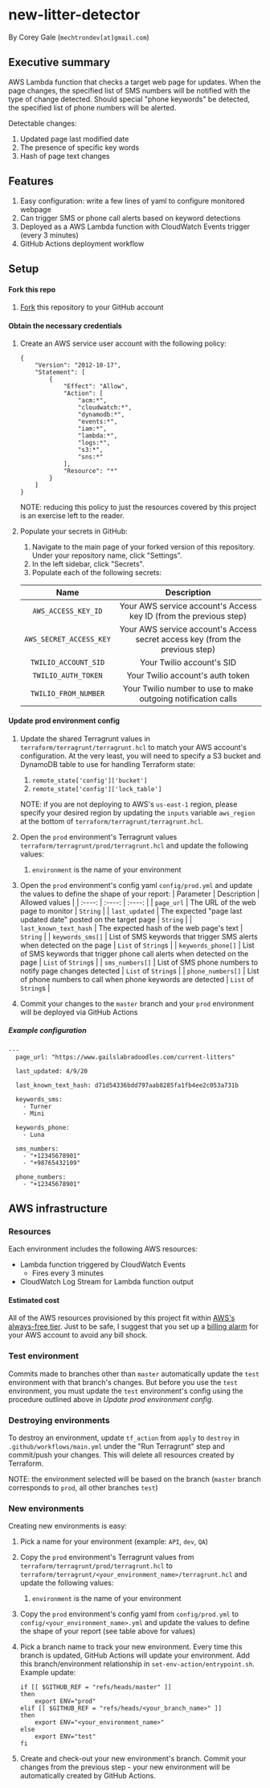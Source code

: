 # new-litter-detector

By Corey Gale (`mechtrondev[at]gmail.com`)

## Executive summary

AWS Lambda function that checks a target web page for updates. When the page changes, the specified list of SMS numbers will be notified with the type of change detected. Should special "phone keywords" be detected, the specified list of phone numbers will be alerted.

Detectable changes:

1. Updated page last modified date
1. The presence of specific key words
1. Hash of page text changes

## Features

1. Easy configuration: write a few lines of yaml to configure monitored webpage
1. Can trigger SMS or phone call alerts based on keyword detections
1. Deployed as a AWS Lambda function with CloudWatch Events trigger (every 3 minutes)
1. GitHub Actions deployment workflow

## Setup

#### Fork this repo

1. [Fork](https://help.github.com/en/github/getting-started-with-github/fork-a-repo) this repository to your GitHub account

#### Obtain the necessary credentials

1. Create an AWS service user account with the following policy:
	```
	{
		"Version": "2012-10-17",
		"Statement": [
			{
				"Effect": "Allow",
				"Action": [
					"acm:*",
					"cloudwatch:*",
					"dynamodb:*",
					"events:*",
					"iam:*",
					"lambda:*",
					"logs:*",
					"s3:*",
					"sns:*"
				],
				"Resource": "*"
			}
		]
	}
	```
	NOTE: reducing this policy to just the resources covered by this project is an exercise left to the reader.

1. Populate your secrets in GitHub:
	1. Navigate to the main page of your forked version of this repository. Under your repository name, click "Settings".
	1. In the left sidebar, click "Secrets".
	1. Populate each of the following secrets:

	| Name | Description |
	| :----: | :----: |
	| `AWS_ACCESS_KEY_ID` | Your AWS service account's Access key ID (from the previous step) |
	| `AWS_SECRET_ACCESS_KEY` | Your AWS service account's Access secret access key (from the previous step) |
	| `TWILIO_ACCOUNT_SID` | Your Twilio account's SID |
	| `TWILIO_AUTH_TOKEN` | Your Twilio account's auth token |
	| `TWILIO_FROM_NUMBER` | Your Twilio number to use to make outgoing notification calls |

#### Update prod environment config

1. Update the shared Terragrunt values in `terraform/terragrunt/terragrunt.hcl` to match your AWS account's configuration. At the very least, you will need to specify a S3 bucket and DynamoDB table to use for handling Terraform state:
	1. `remote_state['config']['bucket']`
	1. `remote_state['config']['lock_table']`

	NOTE: if you are not deploying to AWS's `us-east-1` region, please specify your desired region by updating the `inputs` variable `aws_region` at the bottom of `terraform/terragrunt/terragrunt.hcl`.
1. Open the `prod` environment's Terragrunt values `terraform/terragrunt/prod/terragrunt.hcl` and update the following values:
	1. `environment` is the name of your environment
1. Open the `prod` environment's config yaml `config/prod.yml` and update the values to define the shape of your report:
	| Parameter | Description | Allowed values |
	| :----: | :----: | :----: |
	| `page_url` | The URL of the web page to monitor | `String` |
	| `last_updated` | The expected "page last updated date" posted on the target page | `String` |
	| `last_known_text_hash` | The expected hash of the web page's text | `String` |
	| `keywords_sms[]` | List of SMS keywords that trigger SMS alerts when detected on the page | `List` of `String`s |
	| `keywords_phone[]` | List of SMS keywords that trigger phone call alerts when detected on the page | `List` of `String`s |
	| `sms_numbers[]` | List of SMS phone numbers to notify page changes detected | `List` of `String`s |
	| `phone_numbers[]` | List of phone numbers to call when phone keywords are detected | `List` of `String`s |

1. Commit your changes to the `master` branch and your `prod` environment will be deployed via GitHub Actions

##### Example configuration

```
--- 
  page_url: "https://www.gailslabradoodles.com/current-litters"

  last_updated: 4/9/20

  last_known_text_hash: d71d54336bdd797aab8285fa1fb4ee2c053a731b

  keywords_sms:
    - Turner
    - Mini

  keywords_phone:
    - Luna

  sms_numbers:
    - "+12345678901"
    - "+98765432109"

  phone_numbers:
    - "+12345678901"
```

## AWS infrastructure

### Resources

Each environment includes the following AWS resources:

- Lambda function triggered by CloudWatch Events
   - Fires every 3 minutes
- CloudWatch Log Stream for Lambda function output

#### Estimated cost

All of the AWS resources provisioned by this project fit within [AWS's always-free tier](https://aws.amazon.com/free/?all-free-tier.sort-by=item.additionalFields.SortRank&all-free-tier.sort-order=asc&awsf.Free%20Tier%20Types=tier%23always-free). Just to be safe, I suggest that you set up a [billing alarm](https://docs.aws.amazon.com/AmazonCloudWatch/latest/monitoring/monitor_estimated_charges_with_cloudwatch.html) for your AWS account to avoid any bill shock.

### Test environment

Commits made to branches other than `master` automatically update the `test` environment with that branch's changes. But before you use the `test` environment, you must update the `test` environment's config using the procedure outlined above in *Update prod environment config*.

### Destroying environments

To destroy an environment, update `tf_action` from `apply` to `destroy` in `.github/workflows/main.yml` under the "Run Terragrunt" step and commit/push your changes. This will delete all resources created by Terraform.

NOTE: the environment selected will be based on the branch (`master` branch corresponds to `prod`, all other branches `test`)

### New environments

Creating new environments is easy:

1. Pick a name for your environment (example: `API`, `dev`, `QA`)
1. Copy the `prod` environment's Terragrunt values from `terraform/terragrunt/prod/terragrunt.hcl` to `terraform/terragrunt/<your_environment_name>/terragrunt.hcl` and update the following values:
	1. `environment` is the name of your environment 
1. Copy the `prod` environment's config yaml from `config/prod.yml` to `config/<your_environment_name>.yml` and update the values to define the shape of your report (see table above for values)
1. Pick a branch name to track your new environment. Every time this branch is updated, GitHub Actions will update your environment. Add this branch/environment relationship in `set-env-action/entrypoint.sh`. Example update:
	```
	if [[ $GITHUB_REF = "refs/heads/master" ]]
	then
		export ENV="prod"
	elif [[ $GITHUB_REF = "refs/heads/<your_branch_name>" ]]
	then
		export ENV="<your_environment_name>"
	else
		export ENV="test"
	fi
	```

1. Create and check-out your new environment's branch. Commit your changes from the previous step - your new environment will be automatically created by GitHub Actions.
